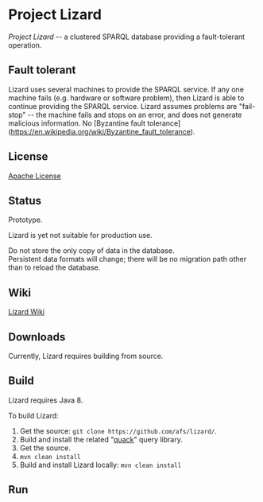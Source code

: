 Project Lizard
==============

_Project Lizard_ -- a clustered SPARQL database providing a fault-tolerant operation.

## Fault tolerant

Lizard uses several machines to provide the SPARQL service.  If any one
machine fails (e.g. hardware or software problem), then Lizard is able to
continue providing the SPARQL service.  Lizard assumes problems are
"fail-stop" -- the machine fails and stops on an error, and does not
generate malicious information.  No [Byzantine fault tolerance]
(https://en.wikipedia.org/wiki/Byzantine_fault_tolerance).

## License

[Apache License](http://www.apache.org/licenses/LICENSE-2.0)

## Status

Prototype.

Lizard is yet not suitable for production use.

Do not store the only copy of data in the database.  
Persistent data formats will change; there will be no
migration path other than to reload the database.

## Wiki

[Lizard Wiki](https://github.com/afs/lizard/wiki)

## Downloads

Currently, Lizard requires building from source.

## Build

Lizard requires Java 8.

To build Lizard:

1. Get the source: `git clone https://github.com/afs/lizard/`.
1. Build and install the related "[quack](https://github.com/afs/quack)" query library.
  1. Get the source.
  1. `mvn clean install`
1. Build and install Lizard locally: `mvn clean install`

## Run 

